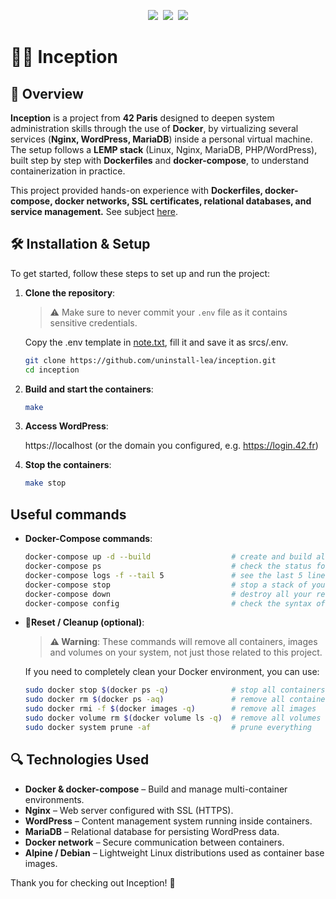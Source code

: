 <p align="center">
  <img src="https://img.shields.io/badge/100_%2F_100-004d40?label=Final%20Grade&labelColor=151515&logo=data:image/svg%2bxml;base64,..." />&nbsp;
  <img src="https://img.shields.io/badge/Shell%20%2F%20Docker-2496ED?logo=docker&logoColor=white&label=Main%20Tech&labelColor=151515" />&nbsp;
  <img src="https://img.shields.io/badge/VM%20Setup-004d40?logo=linux&label=Environment&labelColor=151515" />
</p>

# 🕵️‍♀️ Inception

## 📖 Overview

**Inception** is a project from **42 Paris** designed to deepen system administration skills through the use of **Docker**, by virtualizing several services (**Nginx, WordPress, MariaDB**) inside a personal virtual machine.  
The setup follows a **LEMP stack** (Linux, Nginx, MariaDB, PHP/WordPress), built step by step with **Dockerfiles** and **docker-compose**, to understand containerization in practice.  

This project provided hands-on experience with **Dockerfiles, docker-compose, docker networks, SSL certificates, relational databases, and service management.**
See subject [here](https://github.com/uninstall-lea/Inception/blob/main/Inception.pdf).

## 🛠️ Installation & Setup

To get started, follow these steps to set up and run the project:

1. **Clone the repository**:

    >⚠️ Make sure to never commit your `.env` file as it contains sensitive credentials.

    Copy the .env template in [note.txt](https://github.com/uninstall-lea/Inception/blob/main/note.txt), fill it and save it as srcs/.env.
    ```bash
    git clone https://github.com/uninstall-lea/inception.git
    cd inception
    ```

2. **Build and start the containers**:
     ```bash
     make
     ```

3. **Access WordPress**:

    https://localhost
    (or the domain you configured, e.g. https://login.42.fr)

5. **Stop the containers**:
    ```bash
    make stop
    ```

## Useful commands

-  **Docker-Compose commands**:
    ```bash
    docker-compose up -d --build                  # create and build all the containers and they still run in the background
    docker-compose ps                             # check the status for all the containers
    docker-compose logs -f --tail 5               # see the last 5 lines of the logs of your containers
    docker-compose stop                           # stop a stack of your docker compose
    docker-compose down                           # destroy all your resources
    docker-compose config                         # check the syntax of you docker-compose file
    ```

-  **🧹Reset / Cleanup (optional)**:

    >**⚠️ Warning**: These commands will remove all containers, images and volumes on your system, not just those related to this project.

    If you need to completely clean your Docker environment, you can use:
    ```bash
    sudo docker stop $(docker ps -q)              # stop all containers
    sudo docker rm $(docker ps -aq)               # remove all containers
    sudo docker rmi -f $(docker images -q)        # remove all images
    sudo docker volume rm $(docker volume ls -q)  # remove all volumes
    sudo docker system prune -af                  # prune everything
    ```

## 🔍 Technologies Used

- **Docker & docker-compose** – Build and manage multi-container environments.  
- **Nginx** – Web server configured with SSL (HTTPS).  
- **WordPress** – Content management system running inside containers.  
- **MariaDB** – Relational database for persisting WordPress data.  
- **Docker network** – Secure communication between containers.  
- **Alpine / Debian** – Lightweight Linux distributions used as container base images.  
	
Thank you for checking out Inception! 🌟